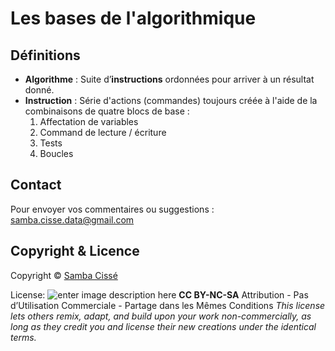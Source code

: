 # Les bases de l'algorithmique

## Définitions
- **Algorithme** : Suite d’**instructions** ordonnées pour arriver à un résultat donné.
- **Instruction** : Série d'actions (commandes) toujours créée à l'aide de la combinaisons de  quatre blocs de base :
	1. Affectation de variables
	2. Command de lecture / écriture
	3. Tests
	4. Boucles











## Contact

Pour envoyer vos commentaires ou suggestions : samba.cisse.data@gmail.com

## Copyright & Licence

Copyright © [Samba Cissé](http://www.sambacisse.com)

License: 
![enter image description here](https://licensebuttons.net/l/by-nc-sa/3.0/88x31.png)
**CC BY-NC-SA**
Attribution - Pas d’Utilisation Commerciale - Partage dans les Mêmes Conditions
*This license lets others remix, adapt, and build upon your work non-commercially, as long as they credit you and license their new creations under the identical terms.*
<!--stackedit_data:
eyJoaXN0b3J5IjpbLTcxNDY5MzYzNiw2MDM3OTE5ODBdfQ==
-->